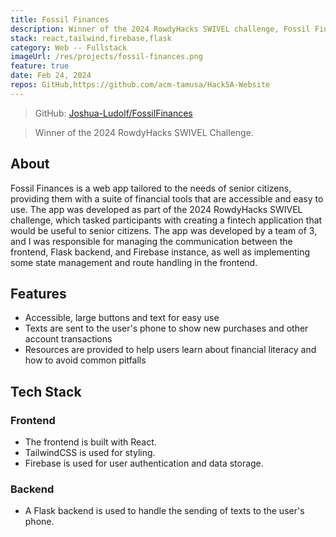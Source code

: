 ```yaml
---
title: Fossil Finances
description: Winner of the 2024 RowdyHacks SWIVEL challenge, Fossil Finances is a web app boasting accessible and senior-friendly financial tools.
stack: react,tailwind,firebase,flask
category: Web -- Fullstack
imageUrl: /res/projects/fossil-finances.png
feature: true
date: Feb 24, 2024
repos: GitHub,https://github.com/acm-tamusa/HackSA-Website
---
```


> GitHub: [Joshua-Ludolf/FossilFinances](https://github.com/Joshua-Ludolf/FossilFinances)

> Winner of the 2024 RowdyHacks SWIVEL Challenge.

## About

Fossil Finances is a web app tailored to the needs of senior citizens, providing them with a suite of financial tools that are
accessible and easy to use. The app was developed as part of the 2024 RowdyHacks SWIVEL challenge, which tasked participants
with creating a fintech application that would be useful to senior citizens. The app was developed by a team of 3, and I was
responsible for managing the communication between the frontend, Flask backend, and Firebase instance, as well as implementing
some state management and route handling in the frontend.

## Features

- Accessible, large buttons and text for easy use
- Texts are sent to the user's phone to show new purchases and other account transactions
- Resources are provided to help users learn about financial literacy and how to avoid common pitfalls

## Tech Stack

### Frontend

- The frontend is built with React.
- TailwindCSS is used for styling.
- Firebase is used for user authentication and data storage.

### Backend

- A Flask backend is used to handle the sending of texts to the user's phone.
